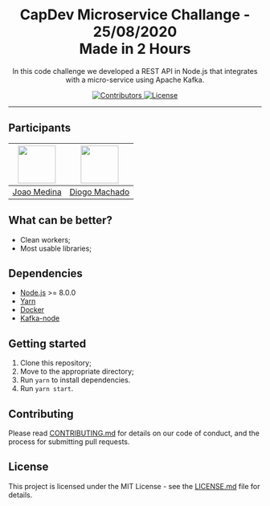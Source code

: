 <h1 align="center">
CapDev Microservice Challange - 25/08/2020
<br/>
Made in 2 Hours
</h1>

<p align="center">In this code challenge we developed a REST API in Node.js that integrates with a micro-service using Apache Kafka.</p>

<p align="center">
  <a href="https://github.com/CapiDev/microservice_kafka/graphs/contributors">
    <img src="https://img.shields.io/github/contributors/capiDev/microservice_kafka?color=%7CFC00&logoColor=%237159c1&style=flat" alt="Contributors">
  </a>
  <a href="https://opensource.org/licenses/MIT">
    <img src="https://img.shields.io/github/license/capiDev/microservice_kafka?color=%7CFC00&logo=mit" alt="License">
  </a>
</p>

<hr>

## Participants

| [<img src="https://avatars2.githubusercontent.com/u/36626531?s=460&u=da84eeb9d23a33b11f45d81dd91a4e4d6f31fb34&v=4" width="75px;"/>](https://github.com/BetaMedina) | [<img src="https://avatars0.githubusercontent.com/u/37014907?s=460&u=9664af199c529b7952f782060f1b223974c14fab&v=4" width="75px;"/>](https://github.com/diogomachado1) |
| :-----------------------------------------------------------------------------------------------------------------: | :-----------------------------------------------------------------------------------------------------------------------: |
|                                       [Joao Medina](https://github.com/BetaMedina)                                  |                                      [Diogo Machado](https://github.com/diogomachado1)                                    |
## What can be better?

- Clean workers;
- Most usable libraries;

## Dependencies

- [Node.js](https://nodejs.org/en/) >= 8.0.0
- [Yarn](https://yarnpkg.com/pt-BR/docs/install)
- [Docker](https://docs.docker.com/install/)
- [Kafka-node](https://www.npmjs.com/package/kafka-node)


## Getting started

1. Clone this repository;
2. Move to the appropriate directory;<br />
3. Run `yarn` to install dependencies.<br />
4. Run `yarn start`.

## Contributing

Please read [CONTRIBUTING.md](CONTRIBUTING.md) for details on our code of conduct, and the process for submitting pull requests.

## License

This project is licensed under the MIT License - see the [LICENSE.md](LICENSE.md) file for details.
